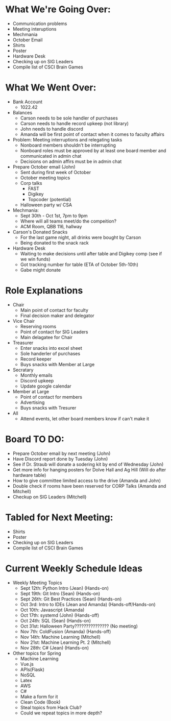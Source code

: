 # What We're Going Over:
- Communication problems
- Meeting interuptions
- Mechmania
- October Email
- Shirts
- Poster
- Hardware Desk
- Checking up on SIG Leaders
- Compile list of CSCI Brain Games

# What We Went Over:
- Bank Account
    - 1022.42
- Balances
    - Carson needs to be sole handler of purchases
    - Carson needs to handle record upkeep (not library)
    - John needs to handle discord
    - Amanda will be first point of contact when it comes to faculty affairs
- Problem: Meeting interruptions and relegating tasks
    - Nonboard members shouldn't be interrupting
    - Nonboard roles must be approved by at least one board member and communicated in admin chat
    - Decisions on admin affirs must be in admin chat
- Prepare October email (John)
    - Sent during first week of October
    - October meeting topics
    - Corp talks
        - FAST
        - Digikey
        - Topcoder (potential)
    - Halloween party w/ CSA
- Mechmania: 
    - Sept 30th - Oct 1st, 7pm to 9pm
    - Where will all teams meet/do the compeition?
    - ACM Room, QBB 116, hallway
- Carson's Donated Snacks
    - For the last game night, all drinks were bought by Carson
    - Being donated to the snack rack
- Hardware Desk
    - Waiting to make decisions until after table and Digikey comp (see if we win funds)
    - Got tracking number for table (ETA of October 5th-10th)
    - Gabe might donate

# Role Explanations
- Chair
    - Main point of contact for faculty
    - Final decision maker and delegator 
- Vice Chair
    - Reserving rooms
    - Point of contact for SIG Leaders
    - Main delagatee for Chair
- Treasurer
    - Enter snacks into excel sheet
    - Sole handerler of purchases
    - Record keeper
    - Buys snacks with Member at Large
- Secratary 
    - Monthly emails
    - Discord upkeep
    - Update google calendar
- Member at Large
    - Point of contact for members
    - Advertising
    - Buys snacks with Tresurer
- All
    - Attend events, let other board members know if can't make it

# Board TO DO: 
- Prepare October email by next meeting (John)
- Have Discord report done by Tuesday (John)
- See if Dr. Straub will donate a sodering kit by end of Wednesday (John)
- Get more info for hanging posters for Dolve Hall and Ag Hill (Will do after hardware table)
- How to give committee limited access to the drive (Amanda and John)
- Double check if rooms have been reserved for CORP Talks (Amanda and Mitchell)
- Checkup on SIG Leaders (Mitchell)

# Tabled for Next Meeting:
- Shirts
- Poster
- Checking up on SIG Leaders
- Compile list of CSCI Brain Games

# Current Weekly Schedule Ideas
- Weekly Meeting Topics 
    - Sept 12th: Python Intro (Jean) (Hands-on)
    - Sept 19th: Git Intro (Sean) (Hands-on)
    - Sept 26th: Git Best Practices (Sean) (Hands-on)
    - Oct 3rd: Intro to IDEs (Jean and Amanda) (Hands-off/Hands-on)
    - Oct 10th: Javascript (Amanda)
    - Oct 17th: systemd (John) (Hands-off) 
    - Oct 24th: SQL (Sean) (Hands-on)
    - Oct 31st: Halloween Party??????????????? (No meeting)
    - Nov 7th:  ColdFusion (Amanda) (Hands-off)
    - Nov 14th: Machine Learning (Mitchell) 
    - Nov 21st: Machine Learning Pt. 2 (Mitchell)
    - Nov 28th: C# (Jean) (Hands-on)
- Other topics for Spring
    - Machine Learning
    - Vue.js
    - APIs(Flask)
    - NoSQL
    - Latex
    - AWS
    - C#
    - Make a form for it
    - Clean Code (Book)
    - Steal topics from Hack Club?
    - Could we repeat topics in more depth?
